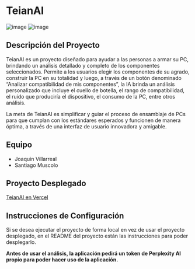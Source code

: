 # TeianAI

![image](https://github.com/user-attachments/assets/2652c805-514f-41bb-a088-73c56ad94365)
![image](https://github.com/user-attachments/assets/dc310487-60c4-4629-bace-449a33c15c99)

## Descripción del Proyecto

TeianAI es un proyecto diseñado para ayudar a las personas a armar su PC, brindando un análisis detallado y completo de los componentes seleccionados. Permite a los usuarios elegir los componentes de su agrado, construir la PC en su totalidad y luego, a través de un botón denominado “Analizar compatibilidad de mis componentes”, la IA brinda un análisis personalizado que incluye el cuello de botella, el rango de compatibilidad, el ruido que produciría el dispositivo, el consumo de la PC, entre otros análisis.

La meta de TeianAI es simplificar y guiar el proceso de ensamblaje de PCs para que cumplan con los estándares esperados y funcionen de manera óptima, a través de una interfaz de usuario innovadora y amigable.

## Equipo

- Joaquin Villarreal
- Santiago Muscolo

## Proyecto Desplegado

[TeianAI en Vercel](https://teian-ai.vercel.app/)

## Instrucciones de Configuración

Si se desea ejecutar el proyecto de forma local en vez de usar el proyecto desplegado, en el README del proyecto están las instrucciones para poder desplegarlo.

**Antes de usar el análisis, la aplicación pedirá un token de Perplexity AI propio para poder hacer uso de la aplicación.**
